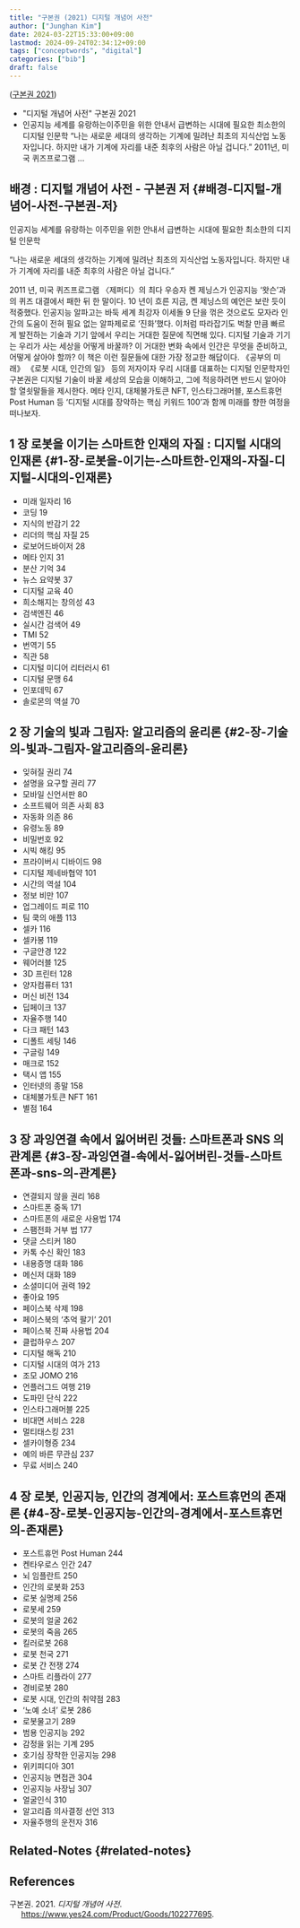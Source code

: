 ```yaml
---
title: "구본권 (2021) 디지털 개념어 사전"
author: ["Junghan Kim"]
date: 2024-03-22T15:33:00+09:00
lastmod: 2024-09-24T02:34:12+09:00
tags: ["conceptwords", "digital"]
categories: ["bib"]
draft: false
---
```


(<a href="#citeproc_bib_item_1">구본권 2021</a>)

-   "디지털 개념어 사전" 구본권 2021
-   인공지능 세계를 유랑하는이주민을 위한 안내서 급변하는 시대에 필요한 최소한의 디지털 인문학 “나는 새로운 세대의 생각하는 기계에 밀려난 최초의 지식산업 노동자입니다. 하지만 내가 기계에 자리를 내준 최후의 사람은 아닐 겁니다.” 2011년, 미국 퀴즈프로그램 ...


## 배경 : 디지털 개념어 사전 - 구본권 저 {#배경-디지털-개념어-사전-구본권-저}



인공지능 세계를 유랑하는 이주민을 위한 안내서 급변하는 시대에 필요한 최소한의 디지털 인문학

“나는 새로운 세대의 생각하는 기계에 밀려난 최초의 지식산업 노동자입니다. 하지만 내가 기계에 자리를 내준 최후의 사람은 아닐 겁니다.”

2011 년, 미국 퀴즈프로그램 〈제퍼디〉의 최다 우승자 켄 제닝스가 인공지능 ‘왓슨’과의 퀴즈 대결에서 패한 뒤 한 말이다. 10 년이 흐른 지금, 켄 제닝스의 예언은 보란 듯이 적중했다. 인공지능 알파고는 바둑 세계 최강자 이세돌 9 단을 꺾은 것으로도 모자라 인간의 도움이 전혀 필요 없는 알파제로로 ‘진화’했다. 이처럼 따라잡기도 벅찰 만큼 빠르게 발전하는 기술과 기기 앞에서 우리는 거대한 질문에 직면해 있다. 디지털 기술과 기기는 우리가 사는 세상을 어떻게 바꿀까? 이 거대한 변화 속에서 인간은 무엇을 준비하고, 어떻게 살아야 할까? 이 책은 이런 질문들에 대한 가장 정교한 해답이다. 《공부의 미래》 《로봇 시대, 인간의 일》 등의 저자이자 우리 시대를 대표하는 디지털 인문학자인 구본권은 디지털 기술이 바꿀 세상의 모습을 이해하고, 그에 적응하려면 반드시 알아야 할 열쇳말들을 제시한다. 메타 인지, 대체불가토큰 NFT, 인스타그래머블, 포스트휴먼 Post Human 등 ‘디지털 시대를 장악하는 핵심 키워드 100’과 함께 미래를 향한 여정을 떠나보자.


## 1 장 로봇을 이기는 스마트한 인재의 자질 : 디지털 시대의 인재론 {#1-장-로봇을-이기는-스마트한-인재의-자질-디지털-시대의-인재론}

-   미래 일자리 16
-   코딩 19
-   지식의 반감기 22
-   리더의 핵심 자질 25
-   로보어드바이저 28
-   메타 인지 31
-   분산 기억 34
-   뉴스 요약봇 37
-   디지털 교육 40
-   희소해지는 창의성 43
-   검색엔진 46
-   실시간 검색어 49
-   TMI 52
-   번역기 55
-   직관 58
-   디지털 미디어 리터러시 61
-   디지털 문맹 64
-   인포데믹 67
-   솔로몬의 역설 70


## 2 장 기술의 빛과 그림자: 알고리즘의 윤리론 {#2-장-기술의-빛과-그림자-알고리즘의-윤리론}

-   잊혀질 권리 74
-   설명을 요구할 권리 77
-   모바일 신언서판 80
-   소프트웨어 의존 사회 83
-   자동화 의존 86
-   유령노동 89
-   비밀번호 92
-   시빅 해킹 95
-   프라이버시 디바이드 98
-   디지털 제네바협약 101
-   시간의 역설 104
-   정보 비만 107
-   업그레이드 피로 110
-   팀 쿡의 애플 113
-   셀카 116
-   셀카봉 119
-   구글안경 122
-   웨어러블 125
-   3D 프린터 128
-   양자컴퓨터 131
-   머신 비전 134
-   딥페이크 137
-   자율주행 140
-   다크 패턴 143
-   디폴트 세팅 146
-   구글링 149
-   매크로 152
-   택시 앱 155
-   인터넷의 종말 158
-   대체불가토큰 NFT 161
-   별점 164


## 3 장 과잉연결 속에서 잃어버린 것들: 스마트폰과 SNS 의 관계론 {#3-장-과잉연결-속에서-잃어버린-것들-스마트폰과-sns-의-관계론}

-   연결되지 않을 권리 168
-   스마트폰 중독 171
-   스마트폰의 새로운 사용법 174
-   스팸전화 거부 법 177
-   댓글 스티커 180
-   카톡 수신 확인 183
-   내용증명 대화 186
-   메신저 대화 189
-   소셜미디어 권력 192
-   좋아요 195
-   페이스북 삭제 198
-   페이스북의 ‘추억 팔기’ 201
-   페이스북 진짜 사용법 204
-   클럽하우스 207
-   디지털 해독 210
-   디지털 시대의 여가 213
-   조모 JOMO 216
-   언플러그드 여행 219
-   도파민 단식 222
-   인스타그래머블 225
-   비대면 서비스 228
-   멀티태스킹 231
-   셀카이형증 234
-   예의 바른 무관심 237
-   무료 서비스 240


## 4 장 로봇, 인공지능, 인간의 경계에서: 포스트휴먼의 존재론 {#4-장-로봇-인공지능-인간의-경계에서-포스트휴먼의-존재론}

-   포스트휴먼 Post Human 244
-   켄타우로스 인간 247
-   뇌 임플란트 250
-   인간의 로봇화 253
-   로봇 실명제 256
-   로봇세 259
-   로봇의 얼굴 262
-   로봇의 죽음 265
-   킬러로봇 268
-   로봇 천국 271
-   로봇 간 전쟁 274
-   스마트 리플라이 277
-   경비로봇 280
-   로봇 시대, 인간의 취약점 283
-   ‘노예 소녀’ 로봇 286
-   로봇물고기 289
-   범용 인공지능 292
-   감정을 읽는 기계 295
-   호기심 장착한 인공지능 298
-   위키피디아 301
-   인공지능 면접관 304
-   인공지능 사장님 307
-   얼굴인식 310
-   알고리즘 의사결정 선언 313
-   자율주행의 운전자 316


## Related-Notes {#related-notes}

## References

<style>.csl-entry{text-indent: -1.5em; margin-left: 1.5em;}</style><div class="csl-bib-body">
  <div class="csl-entry"><a id="citeproc_bib_item_1"></a>구본권. 2021. <i>디지털 개념어 사전</i>. <a href="https://www.yes24.com/Product/Goods/102277695">https://www.yes24.com/Product/Goods/102277695</a>.</div>
</div>
